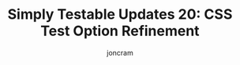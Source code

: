 ---
layout: default
title: "Simply Testable Updates 20: CSS Test Option Refinement"
author: joncram
newsletter:
    issue_number: 20th
    url: https://us5.campaign-archive1.com/?u=ac75e33d993d2b502e333ddd0&amp;id=aa249db2ca
    closing_sentence: Expect the next in a week from now, December 19 2012.
    highlights:
        - This week has been entirely devoted to introducing CSS validation options
        - W3C online CSS validation provides 4 options, 2 of these are superfluous, 1 is confusing and the other is useful but limited
        - CSS validation errors for third-party CSS resources annoy me, so we let you ignore these if you like
        - CSS validation options (hopefully) going live this week
---